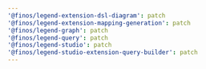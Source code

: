 ```yaml
---
'@finos/legend-extension-dsl-diagram': patch
'@finos/legend-extension-mapping-generation': patch
'@finos/legend-graph': patch
'@finos/legend-query': patch
'@finos/legend-studio': patch
'@finos/legend-studio-extension-query-builder': patch
---
```

